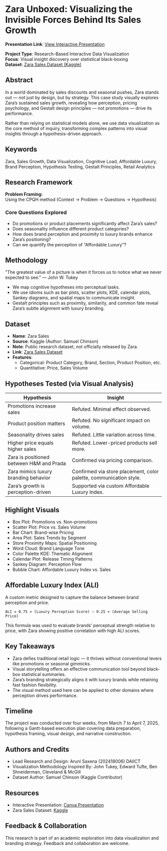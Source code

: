 # Zara Unboxed: Visualizing the Invisible Forces Behind Its Sales Growth

**Presentation Link**: [View Interactive Presentation](https://www.canva.com/design/DAGj-nrLyfY/oYZ0I-2a077QOhlgfLufMg/edit?utm_content=DAGj-nrLyfY&utm_campaign=designshare&utm_medium=link2&utm_source=sharebutton)

**Project Type**: Research-Based Interactive Data Visualization  
**Focus**: Visual insight discovery over statistical black-boxing  
**Dataset**: [Zara Sales Dataset (Kaggle)](https://www.kaggle.com/datasets/xontoloyo/data-penjualan-zara)

## Abstract

In a world dominated by sales discounts and seasonal pushes, Zara stands out — not just by design, but by strategy. This case study visually explores Zara’s sustained sales growth, revealing how perception, pricing psychology, and Gestalt design principles — not promotions — drive its performance.

Rather than relying on statistical models alone, we use data visualization as the core method of inquiry, transforming complex patterns into visual insights through a hypothesis-driven approach.

## Keywords

Zara, Sales Growth, Data Visualization, Cognitive Load, Affordable Luxury, Brand Perception, Hypothesis Testing, Gestalt Principles, Retail Analytics

## Research Framework

**Problem Framing:**  
Using the CPQH method (Context → Problem → Questions → Hypothesis)

### Core Questions Explored

- Do promotions or product placements significantly affect Zara’s sales?
- Does seasonality influence different product categories?
- How does brand perception and proximity to luxury brands enhance Zara’s positioning?
- Can we quantify the perception of “Affordable Luxury”?

## Methodology

"The greatest value of a picture is when it forces us to notice what we never expected to see." — John W. Tukey

- We map cognitive hypotheses into perceptual tasks.
- We use idioms such as bar plots, scatter plots, KDE, calendar plots, Sankey diagrams, and spatial maps to communicate insight.
- Gestalt principles such as proximity, similarity, and common fate reveal Zara’s subtle alignment with luxury branding.

## Dataset

- **Name**: Zara Sales
- **Source**: Kaggle (Author: Samuel Chinson)
- **Note**: Public research dataset, not officially released by Zara.
- **Link**: [Zara Sales Dataset](https://www.kaggle.com/datasets/xontoloyo/data-penjualan-zara)
- **Features**:
  - Categorical: Product Category, Brand, Section, Product Position, etc.
  - Quantitative: Price, Sales Volume

## Hypotheses Tested (via Visual Analysis)

| Hypothesis | Insight |
|-----------|---------|
| Promotions increase sales | Refuted. Minimal effect observed. |
| Product position matters | Refuted. No significant impact on volume. |
| Seasonality drives sales | Refuted. Little variation across time. |
| Higher price equals higher sales | Refuted. Lower-priced products sell more. |
| Zara is positioned between H&M and Prada | Confirmed via pricing comparison. |
| Zara mimics luxury branding behavior | Confirmed via store placement, color palette, communication style. |
| Zara’s growth is perception-driven | Supported via custom Affordable Luxury Index. |

## Highlight Visuals

- Box Plot: Promotions vs. Non-promotions
- Scatter Plot: Price vs. Sales Volume
- Bar Chart: Brand-wise Pricing
- Area Plot: Sales Trends by Segment
- Store Proximity Maps: Spatial Positioning
- Word Cloud: Brand Language Tone
- Color Palette KDE: Thematic Alignment
- Calendar Plot: Release Timing Patterns
- Sankey Diagram: Perception Flow
- Bubble Chart: Affordable Luxury Index vs. Sales

## Affordable Luxury Index (ALI)

A custom metric designed to capture the balance between brand perception and price.

```
ALI = 0.75 × (Luxury Perception Score) − 0.25 × (Average Selling Price)
```

This formula was used to evaluate brands’ perceptual strength relative to price, with Zara showing positive correlation with high ALI scores.

## Key Takeaways

- Zara defies traditional retail logic — it thrives without conventional levers like promotions or seasonal gimmicks.
- Visual storytelling offers an effective communication tool beyond black-box statistical summaries.
- Zara’s branding strategically aligns it with luxury brands while retaining fast fashion flexibility.
- The visual method used here can be applied to other domains where perception drives performance.

## Timeline

The project was conducted over four weeks, from March 7 to April 7, 2025, following a Gantt-based execution plan covering data preparation, hypothesis framing, visual design, and narrative construction.

## Authors and Credits

- Lead Research and Design: Aruni Saxena (202418006) DAIICT
- Visualization Methodology Inspired By: John Tukey, Edward Tufte, Ben Shneiderman, Cleveland & McGill
- Dataset Author: Samuel Chinson (Kaggle Contributor)

## Resources

- Interactive Presentation: [Canva Presentation](https://www.canva.com/design/DAGj-nrLyfY/oYZ0I-2a077QOhlgfLufMg/edit?utm_content=DAGj-nrLyfY&utm_campaign=designshare&utm_medium=link2&utm_source=sharebutton)
- Zara Sales Dataset: [Kaggle](https://www.kaggle.com/datasets/xontoloyo/data-penjualan-zara)

## Feedback & Collaboration

This research is part of an academic exploration into data visualization and branding strategy. Feedback and collaboration are welcome.
